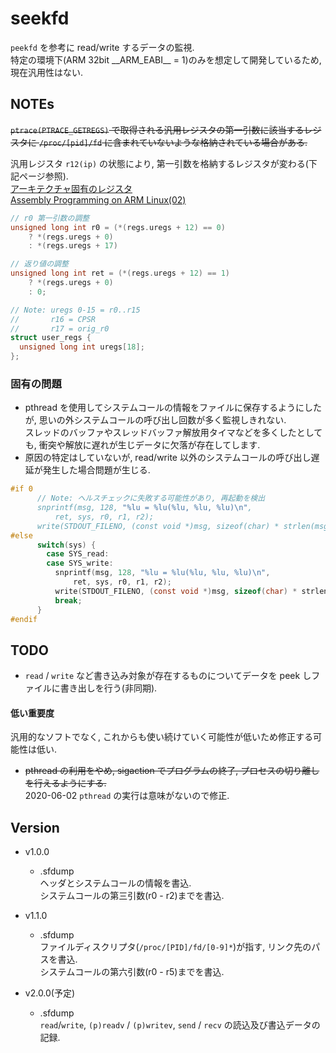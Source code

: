 # seekfd

`peekfd` を参考に read/write するデータの監視.  
特定の環境下(ARM 32bit \_\_ARM\_EABI\_\_ = 1)のみを想定して開発しているため, 現在汎用性はない.


## NOTEs
~~`ptrace(PTRACE_GETREGS)` で取得される汎用レジスタの第一引数に該当するレジスタに `/proc/[pid]/fd` に含まれていないような格納されている場合がある.~~


汎用レジスタ `r12(ip)` の状態により, 第一引数を格納するレジスタが変わる(下記ページ参照).  
[アーキテクチャ固有のレジスタ](http://www.katsuster.net/wiki/index.php?katsuhiro%2Frefmon%2Farm_port)  
[Assembly Programming on ARM Linux(02)](https://www.mztn.org/slasm/arm02.html)

```C
// r0 第一引数の調整
unsigned long int r0 = (*(regs.uregs + 12) == 0)
    ? *(regs.uregs + 0)
    : *(regs.uregs + 17)

// 返り値の調整
unsigned long int ret = (*(regs.uregs + 12) == 1)
    ? *(regs.uregs + 0)
    : 0;
```

```C
// Note: uregs 0-15 = r0..r15
//       r16 = CPSR
//       r17 = orig_r0
struct user_regs {
  unsigned long int uregs[18];
};
```

### 固有の問題
* pthread を使用してシステムコールの情報をファイルに保存するようにしたが, 思いの外システムコールの呼び出し回数が多く監視しきれない.  
  スレッドのバッファやスレッドバッファ解放用タイマなどを多くしたとしても, 衝突や解放に遅れが生じデータに欠落が存在してします.
* 原因の特定はしていないが, read/write 以外のシステムコールの呼び出し遅延が発生した場合問題が生じる.

```C
#if 0
      // Note: ヘルスチェックに失敗する可能性があり, 再起動を検出
      snprintf(msg, 128, "%lu = %lu(%lu, %lu, %lu)\n",
          ret, sys, r0, r1, r2);
      write(STDOUT_FILENO, (const void *)msg, sizeof(char) * strlen(msg));
#else
      switch(sys) {
        case SYS_read:
        case SYS_write:
          snprintf(msg, 128, "%lu = %lu(%lu, %lu, %lu)\n",
              ret, sys, r0, r1, r2);
          write(STDOUT_FILENO, (const void *)msg, sizeof(char) * strlen(msg));
          break;
      }
#endif
```


## TODO
* `read` / `write` など書き込み対象が存在するものについてデータを peek しファイルに書き出しを行う(非同期).

#### 低い重要度
汎用的なソフトでなく, これからも使い続けていく可能性が低いため修正する可能性は低い.  
* ~~pthread の利用をやめ, sigaction でプログラムの終了, プロセスの切り離しを行えるようにする.~~  
  2020-06-02 `pthread` の実行は意味がないので修正.


## Version
* v1.0.0  
  * .sfdump  
  ヘッダとシステムコールの情報を書込.  
  システムコールの第三引数(r0 - r2)までを書込.

* v1.1.0  
  * .sfdump  
  ファイルディスクリプタ(`/proc/[PID]/fd/[0-9]*`)が指す, リンク先のパスを書込.  
  システムコールの第六引数(r0 - r5)までを書込.

* v2.0.0(予定)
  * .sfdump  
  `read`/`write`, `(p)readv` / `(p)writev`, `send` / `recv` の読込及び書込データの記録.
